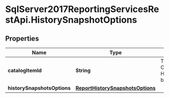 # SqlServer2017ReportingServicesRestApi.HistorySnapshotOptions

## Properties
Name | Type | Description | Notes
------------ | ------------- | ------------- | -------------
**catalogItemId** | **String** | The Id of the CatalogItem that this HistorySnapshotOptions belongs to. | [optional] 
**historySnapshotsOptions** | [**ReportHistorySnapshotsOptions**](ReportHistorySnapshotsOptions.md) |  | [optional] 


